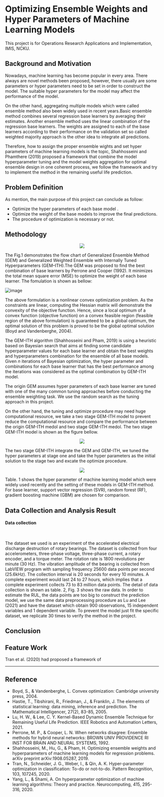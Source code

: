 Optimizing Ensemble Weights and Hyper Parameters of Machine Learning Models
===

This project is for Operations Research Applications and Implementation, IMIS, NCKU.

Background and Motivation
---
Nowadays, machine learning has become popular in every area. There always are novel methods been proposed, however, there usually are some parameters or hyper parameters need to be set in order to construct the model. The suitable hyper parameters for the model may affect the performance of the model.

On the other hand, aggregating multiple models which were called ensemble method also been widely used in recent years.Basic ensemble method combines several regression base learners by averaging their estimates. Another ensemble method uses the linear combination of the regression base learners. The weights are assigned to each of the base learners according to their performance on the validation set so called weighted majority approach is the other idea to integrate all predictions.

Therefore, how to assign the proper ensemble wights and set hyper parameters of machine learning models is the topic, Shahhosseini and Phamthere (2019) proposed a framework that combine the model hyperparameter tuning and the model weights aggregation for optimal ensemble design in one coherent process, we follow the framework and try to implement the method in the remaining useful life prediction.

Problem Definition
---
As mention, the main purpose of this project can conclude as follow:
* Optimize the hyper parameters of each base model .
* Optimize the weight of the base models to improve the final predictions.
* The procedure of optimization is necessary or not.

Methodology
---
<p align="center">
  <img src="https://github.com/KevinLu43/ORAProject/blob/main/picture/ORA_PIC_GEMITH.PNG">
</p>
The Fig.1 demonstrates the flow chart of Generalized Ensemble Method (GEM) and Generalized Weighted Ensemble with Internally Tuned Hyperparameters (GEM–ITH).The GEM was proposed to find the best combination of base learners by Perrone and Cooper (1992). It minimizes the total  mean square error (MSE) to optimize the weight of each base learner. The fomulation is shown as bellow:

![image](https://github.com/KevinLu43/ORAProject/blob/main/picture/ORA_PIC_2.JPG)

The above formulation is a nonlinear convex optimization problem. As the constraints are linear, computing the Hessian matrix will demonstrate the convexity of the objective function. Hence, since a local optimum of a convex function (objective function) on a convex feasible region (feasible region of the above formulation) is guaranteed to be a global optimum, the optimal solution of this problem is proved to be the global optimal solution (Boyd and Vandenberghe, 2004).

The GEM-ITH algorithm (Shahhosseini and Pham, 2019) is using  a heuristic based on Bayesian search that aims at finding some candidate hyperparameter values for each base learner and obtain the best weights and hyperparameters combination for the ensemble of all base models. Given *n* iterations of Bayesian optimization, the hyper parameter and combinations for each base learner that has the best performance among the iterations was considered as the optimal combination by GEM-ITH model.

The origin GEM assumes hyper parameters of each base learner  are tuned with one of the many common tuning approaches before conducting the ensemble weighting task. We use the random search as the tuning approach in this project.

On the other hand, the tuning and optimize procedure may need huge computational resource, we take a two stage GEM-ITH model to prevent reduce the computational resource and compare the performance between the origin GEM-ITH medol and two stage GEM-ITH medol. The two stage GEM-ITH model is shown as the figure bellow.

<p align="center">
  <img src="https://github.com/KevinLu43/ORAProject/blob/main/picture/ORA_PIC_GEMITHS2.PNG">
</p>

The two stage GEM-ITH integrate the GEM and GEM-ITH, we tuned the hyper parameters at stage one and take the hyper parameters as the initial solution to the stage two and excate the optimize procedure.

<p align="center">
   <img src="https://github.com/KevinLu43/ORAProject/blob/main/picture/ORA_hpsetting.PNG">
</p>

Table. 1 shows the hyper parameter of machine learning model which were widely used recently and the setting of these models in GEM-ITH method. For base learner, support vector regression (SVR), random forest (RF), gradient boosting machine (GBM) are chosen for comparison.

**Data Collection and Analysis Result**
---
#### Data collection

<p align="center">
   <img src="">
   <img src="">
</p>

The dataset we used is an experiment of the accelerated electrical discharge destruction of rotary bearings. The dataset is collected from four accelerometers, three-phase voltage, three-phase current, a rotary encoder, and a torque meter.
The rotation rate is 1800 revolutions per minute (30 Hz). The vibration amplitude of the bearing is collected from LabVIEW program with sampling frequency 25600 data points per second (25.6kHz). The collection interval is 20 seconds for every 10 minutes. A complete experiment would last 24 to 27 hours, which implies that a complete experiment collects 73 to 83 million
data points. The detail of data collection is shown as table. 2, Fig. 3 shows the raw data. In order to estimate the RUL, the data points are too big to construct the prediction model, we use the same data preprocessing procedure as Lu and Lee (2021) and have the dataset which obtain 900 observations, 15 independent variables and 1 dependent variable. To prevent the model just fit the specific dataset, we replicate 30 times to verify the method in the project.

Conclusion
---

Feature Work 
---
Tran et al. (2020) had proposed a framework of 

---

Reference
---
* Boyd, S., & Vandenberghe, L. Convex optimization: Cambridge university press, 2004.
* Hastie, T., Tibshirani, R., Friedman, J., & Franklin, J. The elements of statistical learning: data mining, inference and prediction. The Mathematical Intelligencer, 27(2), 83-85, 2005.
* Lu, H. W., & Lee, C. Y. Kernel-Based Dynamic Ensemble Technique for Remaining Useful Life Prediction. IEEE Robotics and Automation Letters, 2021.
* Perrone, M. P., & Cooper, L. N. When networks disagree: Ensemble methods for hybrid neural networks: BROWN UNIV PROVIDENCE RI INST FOR BRAIN AND NEURAL SYSTEMS, 1992.
* Shahhosseini, M., Hu, G., & Pham, H. Optimizing ensemble weights and hyperparameters of machine learning models for regression problems. arXiv preprint arXiv:1908.05287, 2019.
* Tran, N., Schneider, J. G., Weber, I., & Qin, A. K. Hyper-parameter optimization in classification: To-do or not-to-do. Pattern Recognition, 103, 107245, 2020.
* Yang, L., & Shami, A. On hyperparameter optimization of machine learning algorithms: Theory and practice. Neurocomputing, 415, 295-316, 2020.

